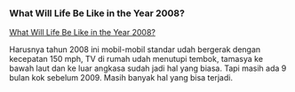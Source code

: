 ### What Will Life Be Like in the Year 2008?

[What Will Life Be Like in the Year 2008?](http://blog.modernmechanix.com/2008/03/24/what-will-life-be-like-in-the-year-2008/)

Harusnya tahun 2008 ini mobil-mobil standar udah bergerak dengan kecepatan 150 mph, TV di rumah udah menutupi tembok, tamasya ke bawah laut dan ke luar angkasa sudah jadi hal yang biasa. Tapi masih ada 9 bulan kok sebelum 2009. Masih banyak hal yang bisa terjadi.

<!-- {"time": "2008-03-27 16:57:49", "title": "What Will Life Be Like in the Year 2008?"} -->
